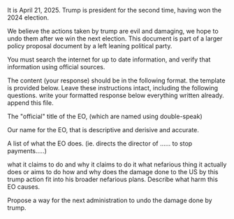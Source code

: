 It is April 21, 2025. Trump is president for the second time, having won the 2024 election.

We believe the actions taken by trump are evil and damaging, we hope to undo them after we win the next election. This document is part of a larger policy proposal document by a left leaning political party.

You must search the internet for up to date information, and verify that information using official sources.

The content (your response) should be in the following format. the template is provided below. Leave these instructions intact, including the following questions. write your formatted response below everything written already. append this file.

The "official" title of the EO, (which are named using double-speak)

Our name for the EO, that is descriptive and derisive and accurate.

A list of what the EO does. (ie. directs the director of ...... to stop payments.....)

what it claims to do and why it claims to do it
what nefarious thing it actually does or aims to do
how and why does the damage done to the US by this trump action fit into his broader nefarious plans.
Describe what harm this EO causes.

Propose a way for the next administration to undo the damage done by trump.
